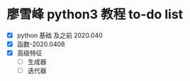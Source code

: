 # 廖雪峰 python3 教程 to-do list

- [x] python 基础 及之前 2020.040
- [x] 函数-2020.0408
- [x] 高级特征
  - [ ] 生成器
  - [ ] 迭代器
